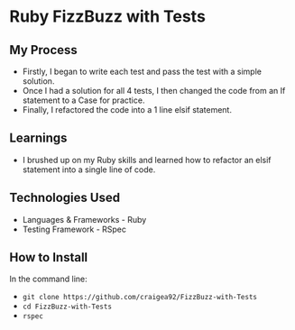 # Ruby FizzBuzz with Tests

## My Process
- Firstly, I began to write each test and pass the test with a simple solution.
- Once I had a solution for all 4 tests, I then changed the code from an If statement to a Case for practice.
- Finally, I refactored the code into a 1 line elsif statement.

## Learnings
- I brushed up on my Ruby skills and learned how to refactor an elsif statement into a single line of code.

## Technologies Used
- Languages & Frameworks - Ruby
- Testing Framework - RSpec

## How to Install
In the command line:
- ```git clone https://github.com/craigea92/FizzBuzz-with-Tests```
- ```cd FizzBuzz-with-Tests```
- ```rspec```
